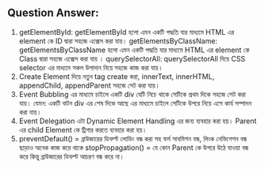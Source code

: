 ## Question Answer:

1. getElementById: getElementById হলো এমন একটি পদ্ধতি যার মাধ্যমে HTML এর element কে
ID দ্বারা সহজে এক্সেস করা যায়।
getElementsByClassName: getElementsByClassName হলো এমন একটি পদ্ধতি যার মাধ্যমে HTML এর element কে
Class দ্বারা সহজে এক্সেস করা যায় ।
querySelectorAll: querySelectorAll দিয়ে CSS selector এর মাধ্যমে সকল উপাদান নিয়ে সহজে কাজ করা যায়।
2. Create Element দিয়ে নতুন tag create করা, innerText, innerHTML, appendChild, appendParent সহজে সেট করা যায়।
3. Event Bubbling এর মাধ্যমে চাইলে একটি div যেটি নিচে থাকে সেটিকে প্রথম দিকে সহজে সেট করা যায়। যেমন: একটি বাটন div এর শেষ দিকে আছে এর মাধ্যমে চাইলে সেটিকে উপরে নিয়ে এসে কার্য সম্পাদন করা যায়।
4. Event Delegation এটা Dynamic Element Handling এর জন্য ব্যবহার করা হয়। Parent এর child Element কে ট্রিগার করতে ব্যবহার করা হয়।
5. preventDefault() = ব্রাউজারের ডিফল্ট লোডিং বন্ধ করা সহ ফর্ম সাবমিশন বন্ধ, লিংক নেভিগেশন বন্ধ ছাড়াও অনেক কাজ করে থাকে
stopPropagation() = যে কোন Parent কে উপরে উঠে যাওয়া বন্ধ করে কিন্তু  ব্রাউজারের  ডিফল্ট আচরণ বন্ধ করে না।


